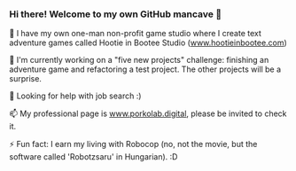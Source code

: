 ### Hi there! Welcome to my own GitHub mancave 👋


🔭 I have my own one-man non-profit game studio where I create text adventure games called Hootie in Bootee Studio (www.hootieinbootee.com)

🌱 I'm currently working on a "five new projects" challenge: finishing an adventure game and refactoring a test project. The other projects will be a surprise.

🤔 Looking for help with job search :)

📫 My professional page is www.porkolab.digital, please be invited to check it.

⚡ Fun fact: I earn my living with Robocop (no, not the movie, but the software called 'Robotzsaru' in Hungarian). :D

<!--
**APorkolab/APorkolab** is a ✨ _special_ ✨ repository because its `README.md` (this file) appears on your GitHub profile.

Here are some ideas to get you started:

- 🔭 I’m currently working on ...
- 🌱 I’m currently learning ...
- 👯 I’m looking to collaborate on ...
- 🤔 I’m looking for help with ...
- 💬 Ask me about ...
- 📫 How to reach me: ...
- 😄 Pronouns: ...
- ⚡ Fun fact: ...
-->




